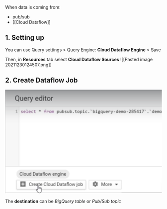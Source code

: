 When data is coming from:
- pub/sub
- [[Cloud Dataflow]]

## 1. Setting up
You can use Query settings \> Query Engine: **Cloud Dataflow Engine** \> Save

Then, in **Resources** tab select **Cloud Dataflow Sources**
![[Pasted image 20211230124507.png]]

## 2. Create Dataflow Job
!["alt"](../../Images/dataflow-job.png)

The **destination** can be *BigQuery table* or *Pub/Sub topic*